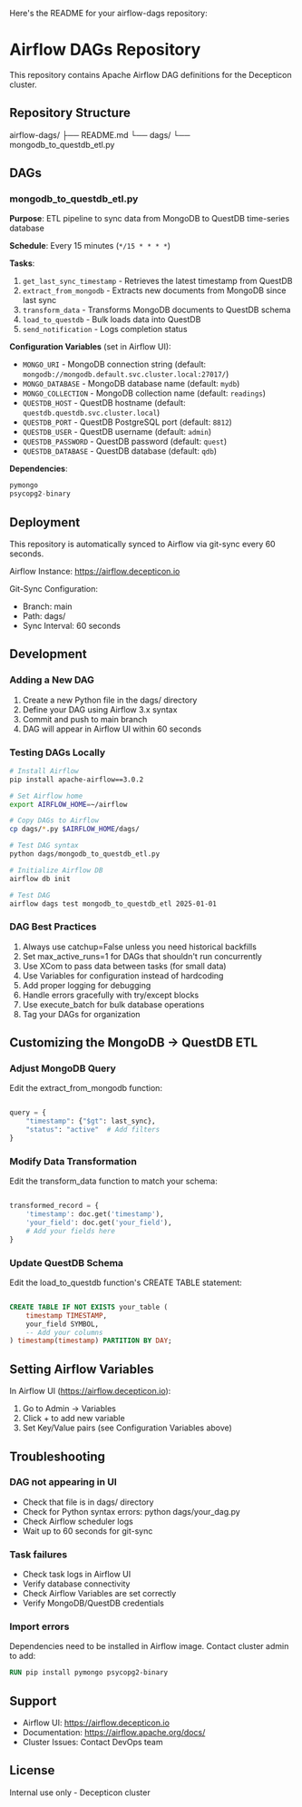 Here's the README for your airflow-dags repository:

  # Airflow DAGs Repository

  This repository contains Apache Airflow DAG definitions for the Decepticon cluster.

  ## Repository Structure

  airflow-dags/
  ├── README.md
  └── dags/
      └── mongodb_to_questdb_etl.py

  ## DAGs

  ### mongodb_to_questdb_etl.py

  **Purpose**: ETL pipeline to sync data from MongoDB to QuestDB time-series database

  **Schedule**: Every 15 minutes (`*/15 * * * *`)

  **Tasks**:
  1. `get_last_sync_timestamp` - Retrieves the latest timestamp from QuestDB
  2. `extract_from_mongodb` - Extracts new documents from MongoDB since last sync
  3. `transform_data` - Transforms MongoDB documents to QuestDB schema
  4. `load_to_questdb` - Bulk loads data into QuestDB
  5. `send_notification` - Logs completion status

  **Configuration Variables** (set in Airflow UI):
  - `MONGO_URI` - MongoDB connection string (default: `mongodb://mongodb.default.svc.cluster.local:27017/`)
  - `MONGO_DATABASE` - MongoDB database name (default: `mydb`)
  - `MONGO_COLLECTION` - MongoDB collection name (default: `readings`)
  - `QUESTDB_HOST` - QuestDB hostname (default: `questdb.questdb.svc.cluster.local`)
  - `QUESTDB_PORT` - QuestDB PostgreSQL port (default: `8812`)
  - `QUESTDB_USER` - QuestDB username (default: `admin`)
  - `QUESTDB_PASSWORD` - QuestDB password (default: `quest`)
  - `QUESTDB_DATABASE` - QuestDB database (default: `qdb`)

  **Dependencies**:
  ```python
  pymongo
  psycopg2-binary
  ```

## Deployment

  This repository is automatically synced to Airflow via git-sync every 60 seconds.

  Airflow Instance: https://airflow.decepticon.io

  Git-Sync Configuration:
  - Branch: main
  - Path: dags/
  - Sync Interval: 60 seconds

## Development

### Adding a New DAG

  1. Create a new Python file in the dags/ directory
  2. Define your DAG using Airflow 3.x syntax
  3. Commit and push to main branch
  4. DAG will appear in Airflow UI within 60 seconds

### Testing DAGs Locally

  ```bash
  # Install Airflow
  pip install apache-airflow==3.0.2

  # Set Airflow home
  export AIRFLOW_HOME=~/airflow

  # Copy DAGs to Airflow
  cp dags/*.py $AIRFLOW_HOME/dags/

  # Test DAG syntax
  python dags/mongodb_to_questdb_etl.py

  # Initialize Airflow DB
  airflow db init

  # Test DAG
  airflow dags test mongodb_to_questdb_etl 2025-01-01
  ```

### DAG Best Practices

  1. Always use catchup=False unless you need historical backfills
  2. Set max_active_runs=1 for DAGs that shouldn't run concurrently
  3. Use XCom to pass data between tasks (for small data)
  4. Use Variables for configuration instead of hardcoding
  5. Add proper logging for debugging
  6. Handle errors gracefully with try/except blocks
  7. Use execute_batch for bulk database operations
  8. Tag your DAGs for organization

## Customizing the MongoDB → QuestDB ETL

### Adjust MongoDB Query

  Edit the extract_from_mongodb function:

  ```python

  query = {
      "timestamp": {"$gt": last_sync},
      "status": "active"  # Add filters
  }
  ```

### Modify Data Transformation

  Edit the transform_data function to match your schema:

  ```python

  transformed_record = {
      'timestamp': doc.get('timestamp'),
      'your_field': doc.get('your_field'),
      # Add your fields here
  }
  ```

### Update QuestDB Schema

  Edit the load_to_questdb function's CREATE TABLE statement:

  ```sql

  CREATE TABLE IF NOT EXISTS your_table (
      timestamp TIMESTAMP,
      your_field SYMBOL,
      -- Add your columns
  ) timestamp(timestamp) PARTITION BY DAY;
  ```

## Setting Airflow Variables

  In Airflow UI (https://airflow.decepticon.io):

  1. Go to Admin → Variables
  2. Click + to add new variable
  3. Set Key/Value pairs (see Configuration Variables above)

## Troubleshooting

### DAG not appearing in UI

  - Check that file is in dags/ directory
  - Check for Python syntax errors: python dags/your_dag.py
  - Check Airflow scheduler logs
  - Wait up to 60 seconds for git-sync

### Task failures

  - Check task logs in Airflow UI
  - Verify database connectivity
  - Check Airflow Variables are set correctly
  - Verify MongoDB/QuestDB credentials

### Import errors

  Dependencies need to be installed in Airflow image. Contact cluster admin to add:
  ```dockerfile
  RUN pip install pymongo psycopg2-binary
  ```

## Support

  - Airflow UI: https://airflow.decepticon.io
  - Documentation: https://airflow.apache.org/docs/
  - Cluster Issues: Contact DevOps team

## License

  Internal use only - Decepticon cluster
